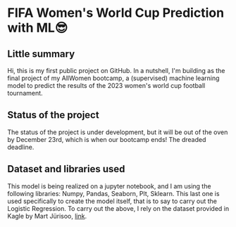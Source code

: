 # FIFA Women's World Cup Prediction with ML😎

## Little summary
Hi, this is my first public project on GitHub.  In a nutshell, I'm building as the final project of my AllWomen bootcamp, a (supervised) machine learning model to predict the results of the 2023 women's world cup football tournament. 

## Status of the project
The status of the project is under development, but it will be out of the oven by December 23rd, which is when our bootcamp ends! The dreaded deadline.
 
## Dataset and libraries used
This model is being realized on a jupyter notebook, and I am using the following libraries: Numpy, Pandas, Seaborn, Plt, Sklearn. This last one is used specifically to create the model itself, that is to say to carry out the Logistic Regression. 
To carry out the above, I rely on the dataset provided in Kagle by Mart Jürisoo, [link](https://www.kaggle.com/datasets/martj42/womens-international-football-results).
